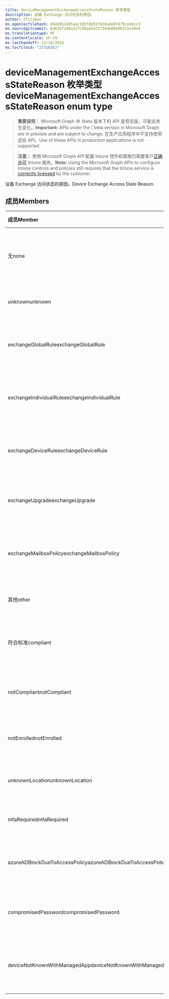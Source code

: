 ```yaml
---
title: deviceManagementExchangeAccessStateReason 枚举类型
description: 设备 Exchange 访问状态的原因。
author: tfitzmac
ms.openlocfilehash: 03e89b2405aac185f8b937828ade07479ced4cc3
ms.sourcegitcommit: 6a82bf240a3cfc0baabd227349e08a08311e3d44
ms.translationtype: MT
ms.contentlocale: zh-CN
ms.lasthandoff: 12/18/2018
ms.locfileid: "27318352"
---
```

# <a name="devicemanagementexchangeaccessstatereason-enum-type"></a><span data-ttu-id="d2b0d-103">deviceManagementExchangeAccessStateReason 枚举类型</span><span class="sxs-lookup"><span data-stu-id="d2b0d-103">deviceManagementExchangeAccessStateReason enum type</span></span>

> <span data-ttu-id="d2b0d-104">**重要说明：** Microsoft Graph 中 /beta 版本下的 API 是预览版，可能会发生变化。</span><span class="sxs-lookup"><span data-stu-id="d2b0d-104">**Important:** APIs under the / beta version in Microsoft Graph are in preview and are subject to change.</span></span> <span data-ttu-id="d2b0d-105">在生产应用程序中不支持使用这些 API。</span><span class="sxs-lookup"><span data-stu-id="d2b0d-105">Use of these APIs in production applications is not supported.</span></span>

> <span data-ttu-id="d2b0d-106">**注意：** 使用 Microsoft Graph API 配置 Intune 控件和策略仍需要客户[正确许可](https://go.microsoft.com/fwlink/?linkid=839381) Intune 服务。</span><span class="sxs-lookup"><span data-stu-id="d2b0d-106">**Note:** Using the Microsoft Graph APIs to configure Intune controls and policies still requires that the Intune service is [correctly licensed](https://go.microsoft.com/fwlink/?linkid=839381) by the customer.</span></span>

<span data-ttu-id="d2b0d-107">设备 Exchange 访问状态的原因。</span><span class="sxs-lookup"><span data-stu-id="d2b0d-107">Device Exchange Access State Reason.</span></span>
## <a name="members"></a><span data-ttu-id="d2b0d-108">成员</span><span class="sxs-lookup"><span data-stu-id="d2b0d-108">Members</span></span>
|<span data-ttu-id="d2b0d-109">成员</span><span class="sxs-lookup"><span data-stu-id="d2b0d-109">Member</span></span>|<span data-ttu-id="d2b0d-110">值</span><span class="sxs-lookup"><span data-stu-id="d2b0d-110">Value</span></span>|<span data-ttu-id="d2b0d-111">说明</span><span class="sxs-lookup"><span data-stu-id="d2b0d-111">Description</span></span>|
|:---|:---|:---|
|<span data-ttu-id="d2b0d-112">无</span><span class="sxs-lookup"><span data-stu-id="d2b0d-112">none</span></span>|<span data-ttu-id="d2b0d-113">0</span><span class="sxs-lookup"><span data-stu-id="d2b0d-113">0</span></span>|<span data-ttu-id="d2b0d-114">从 Exchange 发现没有访问状态理由</span><span class="sxs-lookup"><span data-stu-id="d2b0d-114">No access state reason discovered from Exchange</span></span>|
|<span data-ttu-id="d2b0d-115">unknown</span><span class="sxs-lookup"><span data-stu-id="d2b0d-115">unknown</span></span>|<span data-ttu-id="d2b0d-116">1</span><span class="sxs-lookup"><span data-stu-id="d2b0d-116">1</span></span>|<span data-ttu-id="d2b0d-117">未知的访问状态的原因</span><span class="sxs-lookup"><span data-stu-id="d2b0d-117">Unknown access state reason</span></span>|
|<span data-ttu-id="d2b0d-118">exchangeGlobalRule</span><span class="sxs-lookup"><span data-stu-id="d2b0d-118">exchangeGlobalRule</span></span>|<span data-ttu-id="d2b0d-119">2</span><span class="sxs-lookup"><span data-stu-id="d2b0d-119">2</span></span>|<span data-ttu-id="d2b0d-120">由 Exchange 全局规则的访问状态</span><span class="sxs-lookup"><span data-stu-id="d2b0d-120">Access state determined by Exchange Global rule</span></span>|
|<span data-ttu-id="d2b0d-121">exchangeIndividualRule</span><span class="sxs-lookup"><span data-stu-id="d2b0d-121">exchangeIndividualRule</span></span>|<span data-ttu-id="d2b0d-122">3</span><span class="sxs-lookup"><span data-stu-id="d2b0d-122">3</span></span>|<span data-ttu-id="d2b0d-123">由 Exchange 单个规则的访问状态</span><span class="sxs-lookup"><span data-stu-id="d2b0d-123">Access state determined by Exchange Individual rule</span></span>|
|<span data-ttu-id="d2b0d-124">exchangeDeviceRule</span><span class="sxs-lookup"><span data-stu-id="d2b0d-124">exchangeDeviceRule</span></span>|<span data-ttu-id="d2b0d-125">4</span><span class="sxs-lookup"><span data-stu-id="d2b0d-125">4</span></span>|<span data-ttu-id="d2b0d-126">由 Exchange 设备规则的访问状态</span><span class="sxs-lookup"><span data-stu-id="d2b0d-126">Access state determined by Exchange Device rule</span></span>|
|<span data-ttu-id="d2b0d-127">exchangeUpgrade</span><span class="sxs-lookup"><span data-stu-id="d2b0d-127">exchangeUpgrade</span></span>|<span data-ttu-id="d2b0d-128">5</span><span class="sxs-lookup"><span data-stu-id="d2b0d-128">5</span></span>|<span data-ttu-id="d2b0d-129">由于 Exchange 升级的访问状态</span><span class="sxs-lookup"><span data-stu-id="d2b0d-129">Access state due to Exchange upgrade</span></span>|
|<span data-ttu-id="d2b0d-130">exchangeMailboxPolicy</span><span class="sxs-lookup"><span data-stu-id="d2b0d-130">exchangeMailboxPolicy</span></span>|<span data-ttu-id="d2b0d-131">6</span><span class="sxs-lookup"><span data-stu-id="d2b0d-131">6</span></span>|<span data-ttu-id="d2b0d-132">由 Exchange 邮箱策略的访问状态</span><span class="sxs-lookup"><span data-stu-id="d2b0d-132">Access state determined by Exchange Mailbox Policy</span></span>|
|<span data-ttu-id="d2b0d-133">其他</span><span class="sxs-lookup"><span data-stu-id="d2b0d-133">other</span></span>|<span data-ttu-id="d2b0d-134">7</span><span class="sxs-lookup"><span data-stu-id="d2b0d-134">7</span></span>|<span data-ttu-id="d2b0d-135">由 Exchange 的访问状态</span><span class="sxs-lookup"><span data-stu-id="d2b0d-135">Access state determined by Exchange</span></span>|
|<span data-ttu-id="d2b0d-136">符合标准</span><span class="sxs-lookup"><span data-stu-id="d2b0d-136">compliant</span></span>|<span data-ttu-id="d2b0d-137">8</span><span class="sxs-lookup"><span data-stu-id="d2b0d-137">8</span></span>|<span data-ttu-id="d2b0d-138">通过合规性质询授予的访问状态</span><span class="sxs-lookup"><span data-stu-id="d2b0d-138">Access state granted by compliance challenge</span></span>|
|<span data-ttu-id="d2b0d-139">notCompliant</span><span class="sxs-lookup"><span data-stu-id="d2b0d-139">notCompliant</span></span>|<span data-ttu-id="d2b0d-140">9</span><span class="sxs-lookup"><span data-stu-id="d2b0d-140">9</span></span>|<span data-ttu-id="d2b0d-141">合规性质询被吊销的访问状态</span><span class="sxs-lookup"><span data-stu-id="d2b0d-141">Access state revoked by compliance challenge</span></span>|
|<span data-ttu-id="d2b0d-142">notEnrolled</span><span class="sxs-lookup"><span data-stu-id="d2b0d-142">notEnrolled</span></span>|<span data-ttu-id="d2b0d-143">10</span><span class="sxs-lookup"><span data-stu-id="d2b0d-143">10</span></span>|<span data-ttu-id="d2b0d-144">管理质询被吊销的访问状态</span><span class="sxs-lookup"><span data-stu-id="d2b0d-144">Access state revoked by management challenge</span></span>|
|<span data-ttu-id="d2b0d-145">unknownLocation</span><span class="sxs-lookup"><span data-stu-id="d2b0d-145">unknownLocation</span></span>|<span data-ttu-id="d2b0d-146">12</span><span class="sxs-lookup"><span data-stu-id="d2b0d-146">12</span></span>|<span data-ttu-id="d2b0d-147">由于未知位置的访问状态</span><span class="sxs-lookup"><span data-stu-id="d2b0d-147">Access state due to unknown location</span></span>|
|<span data-ttu-id="d2b0d-148">mfaRequired</span><span class="sxs-lookup"><span data-stu-id="d2b0d-148">mfaRequired</span></span>|<span data-ttu-id="d2b0d-149">13</span><span class="sxs-lookup"><span data-stu-id="d2b0d-149">13</span></span>|<span data-ttu-id="d2b0d-150">由于 MFA 质询的访问状态</span><span class="sxs-lookup"><span data-stu-id="d2b0d-150">Access state due to MFA challenge</span></span>|
|<span data-ttu-id="d2b0d-151">azureADBlockDueToAccessPolicy</span><span class="sxs-lookup"><span data-stu-id="d2b0d-151">azureADBlockDueToAccessPolicy</span></span>|<span data-ttu-id="d2b0d-152">14</span><span class="sxs-lookup"><span data-stu-id="d2b0d-152">14</span></span>|<span data-ttu-id="d2b0d-153">由 AAD 访问策略吊销的访问状态</span><span class="sxs-lookup"><span data-stu-id="d2b0d-153">Access State revoked by AAD Access Policy</span></span>|
|<span data-ttu-id="d2b0d-154">compromisedPassword</span><span class="sxs-lookup"><span data-stu-id="d2b0d-154">compromisedPassword</span></span>|<span data-ttu-id="d2b0d-155">15</span><span class="sxs-lookup"><span data-stu-id="d2b0d-155">15</span></span>|<span data-ttu-id="d2b0d-156">由受到攻击的密码吊销的访问状态</span><span class="sxs-lookup"><span data-stu-id="d2b0d-156">Access State revoked by compromised password</span></span>|
|<span data-ttu-id="d2b0d-157">deviceNotKnownWithManagedApp</span><span class="sxs-lookup"><span data-stu-id="d2b0d-157">deviceNotKnownWithManagedApp</span></span>|<span data-ttu-id="d2b0d-158">16</span><span class="sxs-lookup"><span data-stu-id="d2b0d-158">16</span></span>|<span data-ttu-id="d2b0d-159">由托管应用程序质询吊销的访问状态</span><span class="sxs-lookup"><span data-stu-id="d2b0d-159">Access state revoked by managed application challenge</span></span>|





